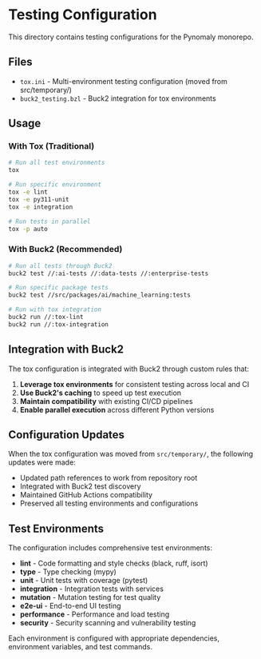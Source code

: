 # Testing Configuration

This directory contains testing configurations for the Pynomaly monorepo.

## Files

- `tox.ini` - Multi-environment testing configuration (moved from src/temporary/)
- `buck2_testing.bzl` - Buck2 integration for tox environments

## Usage

### With Tox (Traditional)
```bash
# Run all test environments
tox

# Run specific environment
tox -e lint
tox -e py311-unit
tox -e integration

# Run tests in parallel
tox -p auto
```

### With Buck2 (Recommended)
```bash
# Run all tests through Buck2
buck2 test //:ai-tests //:data-tests //:enterprise-tests

# Run specific package tests
buck2 test //src/packages/ai/machine_learning:tests

# Run with tox integration
buck2 run //:tox-lint
buck2 run //:tox-integration
```

## Integration with Buck2

The tox configuration is integrated with Buck2 through custom rules that:

1. **Leverage tox environments** for consistent testing across local and CI
2. **Use Buck2's caching** to speed up test execution
3. **Maintain compatibility** with existing CI/CD pipelines
4. **Enable parallel execution** across different Python versions

## Configuration Updates

When the tox configuration was moved from `src/temporary/`, the following updates were made:

- Updated path references to work from repository root
- Integrated with Buck2 test discovery
- Maintained GitHub Actions compatibility
- Preserved all testing environments and configurations

## Test Environments

The configuration includes comprehensive test environments:

- **lint** - Code formatting and style checks (black, ruff, isort)
- **type** - Type checking (mypy)
- **unit** - Unit tests with coverage (pytest)
- **integration** - Integration tests with services
- **mutation** - Mutation testing for test quality
- **e2e-ui** - End-to-end UI testing
- **performance** - Performance and load testing
- **security** - Security scanning and vulnerability testing

Each environment is configured with appropriate dependencies, environment variables, and test commands.